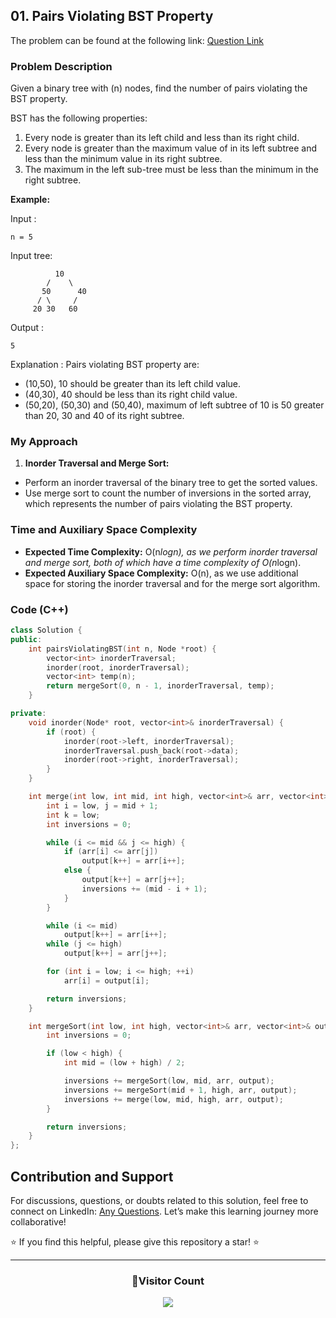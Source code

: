 ## 01. Pairs Violating BST Property

The problem can be found at the following link: [Question Link](https://www.geeksforgeeks.org/problems/pairs-violating-bst-property--212515/1)

### Problem Description

Given a binary tree with \(n\) nodes, find the number of pairs violating the BST property. 

BST has the following properties:

1. Every node is greater than its left child and less than its right child.
2. Every node is greater than the maximum value of in its left subtree and less than the minimum value in its right subtree.
3. The maximum in the left sub-tree must be less than the minimum in the right subtree.

**Example:**

Input : 
```
n = 5
```
Input tree:
```
          10
        /    \
       50      40
      / \     /
     20 30   60
```
Output :
```
5
```
Explanation : 
Pairs violating BST property are:
- (10,50), 10 should be greater than its left child value.
- (40,30), 40 should be less than its right child value.
- (50,20), (50,30) and (50,40), maximum of left subtree of 10 is 50 greater than 20, 30 and 40 of its right subtree.


### My Approach

1. **Inorder Traversal and Merge Sort:**
- Perform an inorder traversal of the binary tree to get the sorted values.
- Use merge sort to count the number of inversions in the sorted array, which represents the number of pairs violating the BST property.

### Time and Auxiliary Space Complexity

- **Expected Time Complexity:** O(n*logn), as we perform inorder traversal and merge sort, both of which have a time complexity of O(n*logn).
- **Expected Auxiliary Space Complexity:** O(n), as we use additional space for storing the inorder traversal and for the merge sort algorithm.

### Code (C++)

```cpp
class Solution {
public:
    int pairsViolatingBST(int n, Node *root) {
        vector<int> inorderTraversal;
        inorder(root, inorderTraversal);
        vector<int> temp(n);
        return mergeSort(0, n - 1, inorderTraversal, temp);
    }

private:
    void inorder(Node* root, vector<int>& inorderTraversal) {
        if (root) {
            inorder(root->left, inorderTraversal);
            inorderTraversal.push_back(root->data);
            inorder(root->right, inorderTraversal);
        }
    }

    int merge(int low, int mid, int high, vector<int>& arr, vector<int>& output) {
        int i = low, j = mid + 1;
        int k = low;
        int inversions = 0;

        while (i <= mid && j <= high) {
            if (arr[i] <= arr[j])
                output[k++] = arr[i++];
            else {
                output[k++] = arr[j++];
                inversions += (mid - i + 1);
            }
        }

        while (i <= mid)
            output[k++] = arr[i++];
        while (j <= high)
            output[k++] = arr[j++];

        for (int i = low; i <= high; ++i)
            arr[i] = output[i];

        return inversions;
    }

    int mergeSort(int low, int high, vector<int>& arr, vector<int>& output) {
        int inversions = 0;

        if (low < high) {
            int mid = (low + high) / 2;

            inversions += mergeSort(low, mid, arr, output);
            inversions += mergeSort(mid + 1, high, arr, output);
            inversions += merge(low, mid, high, arr, output);
        }

        return inversions;
    }
};
```

## Contribution and Support

For discussions, questions, or doubts related to this solution, feel free to connect on LinkedIn: [Any Questions](https://www.linkedin.com/in/het-patel-8b110525a/). Let’s make this learning journey more collaborative!

⭐ If you find this helpful, please give this repository a star! ⭐

---

<div align="center">
  <h3><b>📍Visitor Count</b></h3>
</div>

<p align="center">
  <img src="https://profile-counter.glitch.me/Hunterdii/count.svg" />
</p>
